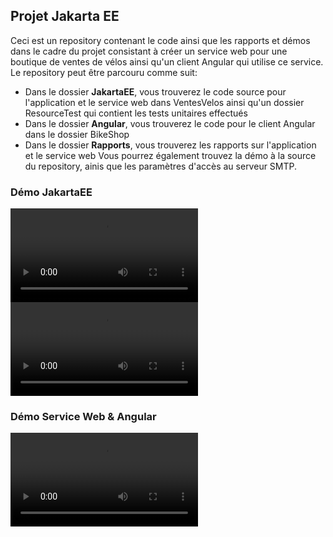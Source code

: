 ## Projet Jakarta EE

Ceci est un repository contenant le code ainsi que les rapports et démos dans le cadre du projet consistant à créer un service web pour une boutique de ventes de vélos ainsi qu'un client Angular qui utilise ce service.
Le repository peut être parcouru comme suit:
- Dans le dossier **JakartaEE**, vous trouverez le code source pour l'application et le service web dans VentesVelos ainsi qu'un dossier ResourceTest qui contient les tests unitaires effectués 
- Dans le dossier **Angular**, vous trouverez le code pour le client Angular dans le dossier BikeShop
- Dans le dossier **Rapports**, vous trouverez les rapports sur l'application et le service web
Vous pourrez également trouvez la démo à la source du repository, ainis que les paramètres d'accès au serveur SMTP.

### Démo JakartaEE
<video src="" controls="controls" style="max-width: 730px;"></video>
![](https://github.com/kingsene19/JakartaEEProject/blob/main/Demos/Demo_JakartaEE.mp4)


### Démo Service Web & Angular
![](https://github.com/kingsene19/JakartaEEProject/blob/main/Demos/Demo_WebService_Angular.mp4)
